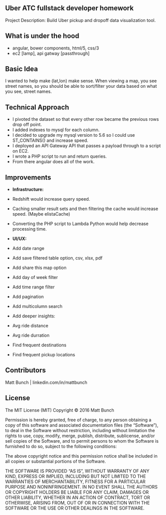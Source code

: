 ## Uber ATC full­stack developer homework

Project Description: Build Uber pickup and dropoff data visualization tool.

## What is under the hood

* angular, bower components, html/5, css/3
* ec2 [lamp], api gatway [passthrough]

## Basic Idea

I wanted to help make (lat,lon) make sense. When viewing a map, you see street names, so you should be able to sort/filter your data based on what you see, street names.

## Technical Approach

* I pivoted the dataset so that every other row became the previous rows drop off point.
* I added indexes to mysql for each column.
* I decided to upgrade my mysql version to 5.6 so I could use ST_CONTAINS() and increase speed.
* I deployed an API Gateway API that passes a payload through to a script on EC2.
* I wrote a PHP script to run and return queries.
* From there angular does all of the work.

## Improvements

* **Infrastructure:**
* Redshift would increase query speed.
* Caching smaller result sets and then filtering the cache would increase speed. (Maybe elistaCache)
* Converting the PHP script to Lambda Python would help decrease processing time.


* **UI/UX:**
* Add date range
* Add save filtered table option, csv, xlsx, pdf
* Add share this map option
* Add day of week filter
* Add time range filter
* Add pagination
* Add multicolumn search
* Add deeper insights:
 * Avg ride distance
 * Avg ride durration
 * Find frequent destinations
 * Find frequent pickup locations

## Contributors

Matt Bunch | linkedin.com/in/mattbunch

## License
The MIT License (MIT)
Copyright © 2016 Matt Bunch

Permission is hereby granted, free of charge, to any person obtaining a copy of this software and associated documentation files (the “Software”), to deal in the Software without restriction, including without limitation the rights to use, copy, modify, merge, publish, distribute, sublicense, and/or sell copies of the Software, and to permit persons to whom the Software is furnished to do so, subject to the following conditions:

The above copyright notice and this permission notice shall be included in all copies or substantial portions of the Software.

THE SOFTWARE IS PROVIDED “AS IS”, WITHOUT WARRANTY OF ANY KIND, EXPRESS OR IMPLIED, INCLUDING BUT NOT LIMITED TO THE WARRANTIES OF MERCHANTABILITY, FITNESS FOR A PARTICULAR PURPOSE AND NONINFRINGEMENT. IN NO EVENT SHALL THE AUTHORS OR COPYRIGHT HOLDERS BE LIABLE FOR ANY CLAIM, DAMAGES OR OTHER LIABILITY, WHETHER IN AN ACTION OF CONTRACT, TORT OR OTHERWISE, ARISING FROM, OUT OF OR IN CONNECTION WITH THE SOFTWARE OR THE USE OR OTHER DEALINGS IN THE SOFTWARE.
